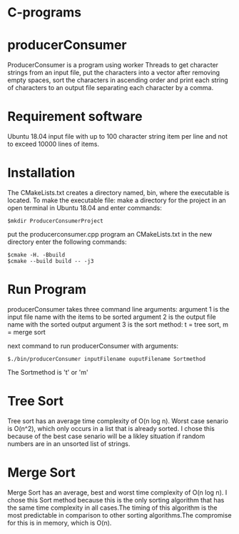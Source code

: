 # C-programs
# producerConsumer

ProducerConsumer is a program using worker Threads to get character strings from an input file,
put the characters into a vector after removing empty spaces, sort the characters in ascending order
and print each string of characters to an output file separating each character by a comma.

# Requirement software

Ubuntu 18.04
input file with up to 100 character string item per line and not to exceed 10000 lines of items.

# Installation
  The CMakeLists.txt creates a directory named, bin, where the executable is located. To make the
  executable file:
  make a directory for the project in an open terminal in Ubuntu 18.04 and enter commands:
  
  	$mkdir ProducerConsumerProject
  put the producerconsumer.cpp program an CMakeLists.txt in the new directory
  enter the following commands:
  
  	$cmake -H. -Bbuild
	$cmake --build build -- -j3
# Run Program
  producerConsumer takes three command line arguments:
  argument 1 is the input file name with the items to be sorted
  argument 2 is the output file name with the sorted output 
  argument 3 is the sort method: t = tree sort, m = merge sort

  next command to run producerConsumer with arguments:

	$./bin/producerConsumer inputFilename ouputFilename Sortmethod

  The Sortmethod is 't' or 'm'
# Tree Sort
  Tree sort has an average time complexity of O(n log n). Worst case senario is O(n^2),
  which only occurs in a list that is already sorted. I chose this because of the best case
  senario will be a likley situation if random numbers are in an unsorted list of
  strings. 

# Merge Sort
  Merge Sort has an average, best and worst time complexity of O(n log n). I chose this Sort 
  method because this is the only sorting algorithm that has the same time complexity in all
  cases.The timing of this algorithm is the most predictable in comparison to other sorting
  algorithms.The compromise for this is in memory, which is O(n).
